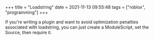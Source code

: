 +++
title = "Loadstring"
date = 2021-11-13 09:55:48
tags = ["roblox", "programming"]
+++

If you're writing a plugin and want to avoid optimization penalties associated
with loadstring, you can just create a ModuleScript, set the Source, then
require it.
